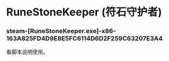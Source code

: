 # RuneStoneKeeper (符石守护者)

### steam-[RuneStoneKeeper.exe]-x86-163A825FD4D9E8E5FC6114D6D2F259C63207E3A4
看脚本说明使用。